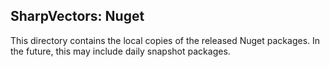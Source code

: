 ## SharpVectors: Nuget

This directory contains the local copies of the released Nuget packages. In the future, this may include daily snapshot packages.